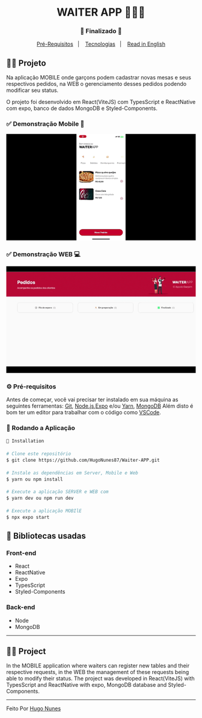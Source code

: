<h1 align="center">
    WAITER APP 🧑‍🍳🍔
</h1>
<h3 align="center"> 
  🚧  Finalizado  🚧
</h3>

<p align="center">
  <a href="#-pré-requisitos">Pré-Requisitos</a>&nbsp;&nbsp;&nbsp;|&nbsp;&nbsp;&nbsp;
  <a href="#-bibliotecas-usadas">Tecnologias</a>&nbsp;&nbsp;&nbsp;|&nbsp;&nbsp;&nbsp;
  <a href="#-project">Read in English</a>
</p>

## 🧑‍💻 Projeto 
  
 Na aplicação MOBILE onde garçons podem cadastrar novas mesas e seus respectivos pedidos, na WEB o gerenciamento desses pedidos podendo modificar seu status.
 
 O projeto foi desenvolvido em React(ViteJS) com TypesScript e ReactNative com expo, banco de dados MongoDB e Styled-Components.
  

 ### ✅ Demonstração Mobile 📲
<p align="center">
   <img src="web/.github/demonstraçãoAPP.gif"> 
</p>

### ✅ Demonstração WEB 💻
<p align="center">
   <img src="web/.github/demonstraçãoWEB.gif"> 
</p>


### ⚙ Pré-requisitos

Antes de começar, você vai precisar ter instalado em sua máquina as seguintes ferramentas:
[Git](https://git-scm.com), [Node.js](https://nodejs.org/en/),[Expo](https://docs.expo.dev/) e/ou [Yarn](https://yarnpkg.com/), [MongoDB](https://www.mongodb.com/)
Além disto é bom ter um editor para trabalhar com o código como [VSCode](https://code.visualstudio.com/).


### 📗 Rodando a Aplicação

```bash
📗 Installation

# Clone este repositório
$ git clone https://github.com/HugoNunes87/Waiter-APP.git

# Instale as dependências em Server, Mobile e Web
$ yarn ou npm install

# Execute a aplicação SERVER e WEB com
$ yarn dev ou npm run dev

# Execute a aplicação MOBIlE
$ npx expo start


```


## 🚀 Bibliotecas usadas

### Front-end 
* React
* ReactNative
* Expo
* TypesScript
* Styled-Components

### Back-end
*  Node
*  MongoDB

<hr/>

## 🧑‍💻 Project

 In the MOBILE application where waiters can register new tables and their respective requests, in the WEB the management of these requests being able to modify their status.
 The project was developed in React(ViteJS) with TypesScript and ReactNative with expo, MongoDB database and Styled-Components.

<hr/>

Feito Por [Hugo Nunes](https://www.linkedin.com/in/hugo-nunes-323a41164/)
